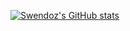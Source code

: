 
[![Swendoz's GitHub stats](https://github-readme-stats.vercel.app/api?username=Swendoz)](https://twitter.com/Swendoz)

<!--
**Swendoo/Swendoo** is a ✨ _special_ ✨ repository because its `README.md` (this file) appears on your GitHub profile.
### 👋 Hi there 
### 🌱 I’m currently learning C# and Java
### 📫 How to reach me: @Swendoz on Twitter
Here are some ideas to get you started:

<a href="https://github.com/anuraghazra/github-readme-stats">
  <img align="center" src="https://github-readme-stats.vercel.app/api/pin/?Swendoz=anuraghazra&repo=github-readme-stats" />
</a>
- 🔭 I’m currently working on ...
- 🌱 I’m currently learning ...
- 👯 I’m looking to collaborate on ...
- 🤔 I’m looking for help with ...
- 💬 Ask me about ...
- 📫 How to reach me: ...
- 😄 Pronouns: ...
- ⚡ Fun fact: ...
-->
